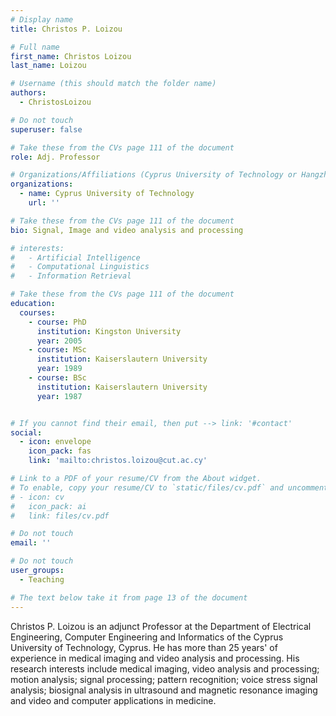 ```yaml
---
# Display name
title: Christos P. Loizou 

# Full name
first_name: Christos Loizou 
last_name: Loizou 

# Username (this should match the folder name)
authors:
  - ChristosLoizou 

# Do not touch
superuser: false

# Take these from the CVs page 111 of the document
role: Adj. Professor

# Organizations/Affiliations (Cyprus University of Technology or Hangzhou Dianzi University )
organizations:
  - name: Cyprus University of Technology
    url: ''

# Take these from the CVs page 111 of the document
bio: Signal, Image and video analysis and processing

# interests:
#   - Artificial Intelligence
#   - Computational Linguistics
#   - Information Retrieval

# Take these from the CVs page 111 of the document
education:
  courses:
    - course: PhD
      institution: Kingston University
      year: 2005
    - course: MSc
      institution: Kaiserslautern University
      year: 1989
    - course: BSc
      institution: Kaiserslautern University
      year: 1987


# If you cannot find their email, then put --> link: '#contact'
social:
  - icon: envelope
    icon_pack: fas
    link: 'mailto:christos.loizou@cut.ac.cy'

# Link to a PDF of your resume/CV from the About widget.
# To enable, copy your resume/CV to `static/files/cv.pdf` and uncomment the lines below.
# - icon: cv
#   icon_pack: ai
#   link: files/cv.pdf

# Do not touch
email: ''

# Do not touch
user_groups:
  - Teaching

# The text below take it from page 13 of the document
---
```


Christos P. Loizou is an adjunct Professor at the Department of Electrical Engineering, Computer Engineering and Informatics of the Cyprus University of Technology, Cyprus. He has more than 25 years' of experience in medical imaging and video analysis and processing. His research interests include medical imaging, video analysis and processing; motion analysis; signal processing; pattern recognition; voice stress signal analysis; biosignal analysis in ultrasound and magnetic resonance imaging and video and computer applications in medicine.

